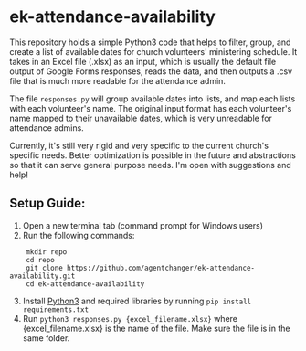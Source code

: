 # ek-attendance-availability
This repository holds a simple Python3 code that helps to filter, group, and create a list of available dates for church volunteers' ministering schedule. It takes in an Excel file (.xlsx) as an input, which is usually the default file output of Google Forms responses, reads the data, and then outputs a .csv file that is much more readable for the attendance admin. 

The file `responses.py` will group available dates into lists, and map each lists with each volunteer's name. The original input format has each volunteer's name mapped to their unavailable dates, which is very unreadable for attendance admins. 

Currently, it's still very rigid and very specific to the current church's specific needs. Better optimization is possible in the future and abstractions so that it can serve general purpose needs. I'm open with suggestions and help!

## Setup Guide:


1. Open a new terminal tab (command prompt for Windows users)
2. Run the following commands:
```
    mkdir repo
    cd repo
    git clone https://github.com/agentchanger/ek-attendance-availability.git
    cd ek-attendance-availability
```
3. Install [Python3](https://www.python.org/downloads/) and required libraries by running `pip install requirements.txt`
4. Run `python3 responses.py {excel_filename.xlsx}` where {excel_filename.xlsx} is the name of the file. Make sure the file is in the same folder.
